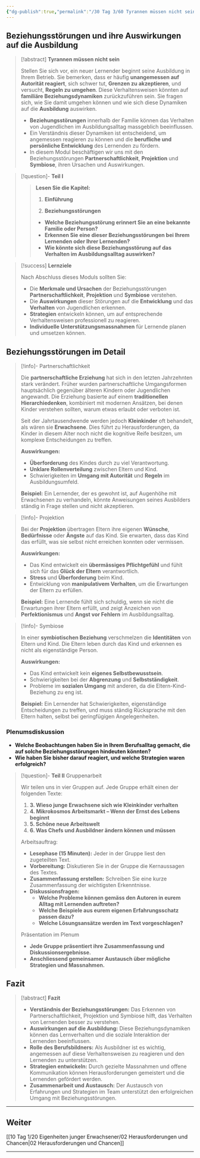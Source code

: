 ```yaml
---
{"dg-publish":true,"permalink":"/30 Tag 3/60 Tyrannen müssen nicht sein/01 Jugendlichen im Berufsleben/"}
---
```



## Beziehungsstörungen und ihre Auswirkungen auf die Ausbildung

> [!abstract] **Tyrannen müssen nicht sein**
> 
> Stellen Sie sich vor, ein neuer Lernender beginnt seine Ausbildung in Ihrem Betrieb. Sie bemerken, dass er häufig **unangemessen auf Autorität reagiert**, sich schwer tut, **Grenzen zu akzeptieren**, und versucht, **Regeln zu umgehen**. Diese Verhaltensweisen könnten auf **familiäre Beziehungsdynamiken** zurückzuführen sein. Sie fragen sich, wie Sie damit umgehen können und wie sich diese Dynamiken auf die **Ausbildung** auswirken.
> 
> - **Beziehungsstörungen** innerhalb der Familie können das Verhalten von Jugendlichen im Ausbildungsalltag massgeblich beeinflussen.
> - Ein Verständnis dieser Dynamiken ist entscheidend, um angemessen reagieren zu können und die **berufliche und persönliche Entwicklung** des Lernenden zu fördern.
> - In diesem Modul beschäftigen wir uns mit den Beziehungsstörungen **Partnerschaftlichkeit**, **Projektion** und **Symbiose**, ihren Ursachen und Auswirkungen.

>[!question]- **Teil I**
> > 
> > **Lesen Sie die Kapitel:**
> > 
> > 1. **Einführung**
> >     
> > 2. **Beziehungsstörungen**
> >     
> > 
> > - **Welche Beziehungsstörung erinnert Sie an eine bekannte Familie oder Person?**
> > - **Erkennen Sie eine dieser Beziehungsstörungen bei Ihrem Lernenden oder Ihrer Lernenden?**
> > - **Wie könnte sich diese Beziehungsstörung auf das Verhalten im Ausbildungsalltag auswirken?**

> [!success] **Lernziele**
> 
> Nach Abschluss dieses Moduls sollten Sie:
> 
> - Die **Merkmale und Ursachen** der Beziehungsstörungen **Partnerschaftlichkeit**, **Projektion** und **Symbiose** verstehen.
> - Die **Auswirkungen** dieser Störungen auf die **Entwicklung** und das **Verhalten** von Jugendlichen erkennen.
> - **Strategien** entwickeln können, um auf entsprechende Verhaltensweisen professionell zu reagieren.
> - **Individuelle Unterstützungsmassnahmen** für Lernende planen und umsetzen können.

## Beziehungsstörungen im Detail

>[!info]- Partnerschaftlichkeit
>
>Die **partnerschaftliche Erziehung** hat sich in den letzten Jahrzehnten stark verändert. Früher wurden partnerschaftliche Umgangsformen hauptsächlich gegenüber älteren Kindern oder Jugendlichen angewandt. Die Erziehung basierte auf einem **traditionellen Hierarchiedenken**, kombiniert mit modernen Ansätzen, bei denen Kinder verstehen sollten, warum etwas erlaubt oder verboten ist.
>
>Seit der Jahrtausendwende werden jedoch **Kleinkinder** oft behandelt, als wären sie **Erwachsene**. Dies führt zu Herausforderungen, da Kinder in diesem Alter noch nicht die kognitive Reife besitzen, um komplexe Entscheidungen zu treffen.
>
>**Auswirkungen:**
>
>- **Überforderung** des Kindes durch zu viel Verantwortung.
>- **Unklare Rollenverteilung** zwischen Eltern und Kind.
>- Schwierigkeiten im **Umgang mit Autorität** und **Regeln** im Ausbildungsumfeld.
>
>**Beispiel:** Ein Lernender, der es gewohnt ist, auf Augenhöhe mit Erwachsenen zu verhandeln, könnte Anweisungen seines Ausbilders ständig in Frage stellen und nicht akzeptieren.

>[!info]- Projektion
>
>Bei der **Projektion** übertragen Eltern ihre eigenen **Wünsche**, **Bedürfnisse** oder **Ängste** auf das Kind. Sie erwarten, dass das Kind das erfüllt, was sie selbst nicht erreichen konnten oder vermissen.
>
>**Auswirkungen:**
>- Das Kind entwickelt ein **übermässiges Pflichtgefühl** und fühlt sich für das **Glück der Eltern** verantwortlich.
>- **Stress** und **Überforderung** beim Kind.
>- Entwicklung von **manipulativem Verhalten**, um die Erwartungen der Eltern zu erfüllen.
>
>**Beispiel:** Eine Lernende fühlt sich schuldig, wenn sie nicht die Erwartungen ihrer Eltern erfüllt, und zeigt Anzeichen von **Perfektionismus** und **Angst vor Fehlern** im Ausbildungsalltag.

>[!info]- Symbiose
>
>In einer **symbiotischen Beziehung** verschmelzen die **Identitäten** von Eltern und Kind. Die Eltern leben durch das Kind und erkennen es nicht als eigenständige Person.
>
>**Auswirkungen:**
>- Das Kind entwickelt kein **eigenes Selbstbewusstsein**.
>- Schwierigkeiten bei der **Abgrenzung** und **Selbstständigkeit**.
>- Probleme im **sozialen Umgang** mit anderen, da die Eltern-Kind-Beziehung zu eng ist.
>
>**Beispiel:** Ein Lernender hat Schwierigkeiten, eigenständige Entscheidungen zu treffen, und muss ständig Rücksprache mit den Eltern halten, selbst bei geringfügigen Angelegenheiten.

### Plenumsdiskussion
- **Welche Beobachtungen haben Sie in Ihrem Berufsalltag gemacht, die auf solche Beziehungsstörungen hindeuten könnten?**
- **Wie haben Sie bisher darauf reagiert, und welche Strategien waren erfolgreich?**

>[!question]- **Teil II** Gruppenarbeit
>
>Wir teilen uns in vier Gruppen auf. Jede Gruppe erhält einen der folgenden Texte:
>
>1. **3. Wieso junge Erwachsene sich wie Kleinkinder verhalten**
>2. **4. Mikrokosmos Arbeitsmarkt – Wenn der Ernst des Lebens beginnt**
>3. **5. Schöne neue Arbeitswelt**
>4. **6. Was Chefs und Ausbildner ändern können und müssen**
>
>Arbeitsauftrag:
>
>- **Lesephase (15 Minuten):** Jeder in der Gruppe liest den zugeteilten Text.
>- **Vorbereitung:** Diskutieren Sie in der Gruppe die Kernaussagen des Textes.
>- **Zusammenfassung erstellen:** Schreiben Sie eine kurze Zusammenfassung der wichtigsten Erkenntnisse.
>- **Diskussionsfragen:**
>	- **Welche Probleme können gemäss den Autoren in eurem Alltag mit Lernenden auftreten?**
>	- **Welche Beispiele aus eurem eigenen Erfahrungsschatz passen dazu?**
>	- **Welche Lösungsansätze werden im Text vorgeschlagen?**
>
>Präsentation im Plenum
>
>- **Jede Gruppe präsentiert ihre Zusammenfassung und Diskussionsergebnisse.**
>- **Anschliessend gemeinsamer Austausch über mögliche Strategien und Massnahmen.**

## Fazit

> [!abstract] **Fazit**
> 
> - **Verständnis der Beziehungsstörungen:** Das Erkennen von Partnerschaftlichkeit, Projektion und Symbiose hilft, das Verhalten von Lernenden besser zu verstehen.
> - **Auswirkungen auf die Ausbildung:** Diese Beziehungsdynamiken können das Lernverhalten und die soziale Interaktion der Lernenden beeinflussen.
> - **Rolle des Berufsbildners:** Als Ausbildner ist es wichtig, angemessen auf diese Verhaltensweisen zu reagieren und den Lernenden zu unterstützen.
> - **Strategien entwickeln:** Durch gezielte Massnahmen und offene Kommunikation können Herausforderungen gemeistert und die Lernenden gefördert werden.
> - **Zusammenarbeit und Austausch:** Der Austausch von Erfahrungen und Strategien im Team unterstützt den erfolgreichen Umgang mit Beziehungsstörungen.

---

## Weiter

[[10 Tag 1/20 Eigenheiten junger Erwachsener/02 Herausforderungen und Chancen\|02 Herausforderungen und Chancen]]

---